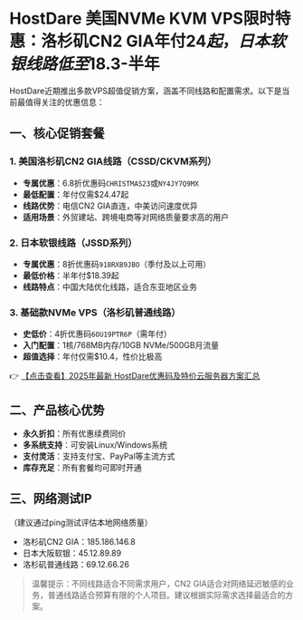 # HostDare 美国NVMe KVM VPS限时特惠：洛杉矶CN2 GIA年付$24起，日本软银线路低至$18.3-半年

HostDare近期推出多款VPS超值促销方案，涵盖不同线路和配置需求。以下是当前最值得关注的优惠信息：

## 一、核心促销套餐

### 1. 美国洛杉矶CN2 GIA线路（CSSD/CKVM系列）
- **专属优惠**：6.8折优惠码`CHRISTMAS23`或`NY4JY7Q9MX`
- **最低配置**：年付仅需$24.47起
- **线路优势**：电信CN2 GIA直连，中美访问速度优异
- **适用场景**：外贸建站、跨境电商等对网络质量要求高的用户

### 2. 日本软银线路（JSSD系列）
- **专属优惠**：8折优惠码`918RXB9JBO`（季付及以上可用）
- **最低价格**：半年付$18.39起
- **线路特点**：中国大陆优化线路，适合东亚地区业务

### 3. 基础款NVMe VPS（洛杉矶普通线路）
- **史低价**：4折优惠码`6OU19PTR6P`（需年付）
- **入门配置**：1核/768MB内存/10GB NVMe/500GB月流量
- **超值选择**：年付仅需$10.4，性价比极高

👉 [【点击查看】2025年最新 HostDare优惠码及特价云服务器方案汇总](https://bit.ly/hostdare)

## 二、产品核心优势
- **永久折扣**：所有优惠续费同价
- **多系统支持**：可安装Linux/Windows系统
- **支付灵活**：支持支付宝、PayPal等主流方式
- **库存充足**：所有套餐均可即时开通

## 三、网络测试IP
（建议通过ping测试评估本地网络质量）
- 洛杉矶CN2 GIA：185.186.146.8
- 日本大阪软银：45.12.89.89
- 洛杉矶普通线路：69.12.66.26

> 温馨提示：不同线路适合不同需求用户，CN2 GIA适合对网络延迟敏感的业务，普通线路适合预算有限的个人项目。建议根据实际需求选择最适合的方案。